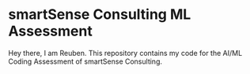 # smartSense Consulting ML Assessment

Hey there, I am Reuben. This repository contains my code for the AI/ML Coding Assessment of smartSense Consulting.